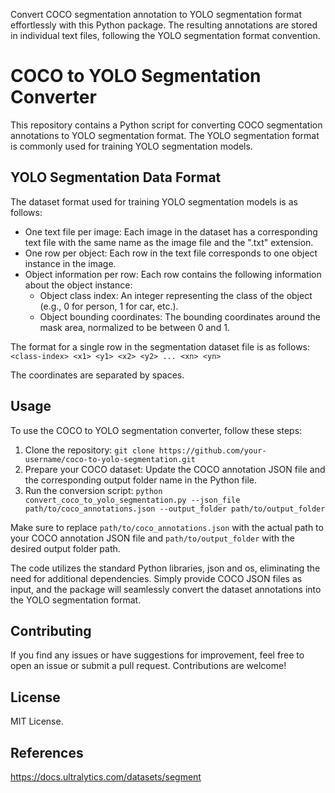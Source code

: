Convert COCO segmentation annotation to YOLO segmentation format effortlessly with this Python package. The resulting annotations are stored in individual text files, following the YOLO segmentation format convention. 

# COCO to YOLO Segmentation Converter

This repository contains a Python script for converting COCO segmentation annotations to YOLO segmentation format. The YOLO segmentation format is commonly used for training YOLO segmentation models.

## YOLO Segmentation Data Format

The dataset format used for training YOLO segmentation models is as follows:

- One text file per image: Each image in the dataset has a corresponding text file with the same name as the image file and the ".txt" extension.
- One row per object: Each row in the text file corresponds to one object instance in the image.
- Object information per row: Each row contains the following information about the object instance:
  - Object class index: An integer representing the class of the object (e.g., 0 for person, 1 for car, etc.).
  - Object bounding coordinates: The bounding coordinates around the mask area, normalized to be between 0 and 1.

The format for a single row in the segmentation dataset file is as follows: 
`<class-index> <x1> <y1> <x2> <y2> ... <xn> <yn>`

The coordinates are separated by spaces.


## Usage

To use the COCO to YOLO segmentation converter, follow these steps:

1. Clone the repository: `git clone https://github.com/your-username/coco-to-yolo-segmentation.git`
2. Prepare your COCO dataset: Update the COCO annotation JSON file and the corresponding output folder name in the Python file.
3. Run the conversion script: `python convert_coco_to_yolo_segmentation.py --json_file path/to/coco_annotations.json --output_folder path/to/output_folder`

Make sure to replace `path/to/coco_annotations.json` with the actual path to your COCO annotation JSON file and `path/to/output_folder` with the desired output folder path.

The code utilizes the standard Python libraries, json and os, eliminating the need for additional dependencies. Simply provide COCO JSON files as input, and the package will seamlessly convert the dataset annotations into the YOLO segmentation format.

## Contributing

If you find any issues or have suggestions for improvement, feel free to open an issue or submit a pull request. Contributions are welcome!

## License

MIT License.

## References

https://docs.ultralytics.com/datasets/segment

